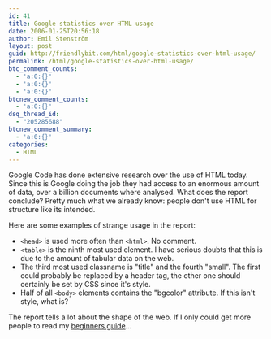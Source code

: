```yaml
---
id: 41
title: Google statistics over HTML usage
date: 2006-01-25T20:56:18
author: Emil Stenström
layout: post
guid: http://friendlybit.com/html/google-statistics-over-html-usage/
permalink: /html/google-statistics-over-html-usage/
btc_comment_counts:
  - 'a:0:{}'
  - 'a:0:{}'
  - 'a:0:{}'
btcnew_comment_counts:
  - 'a:0:{}'
dsq_thread_id:
  - "205285688"
btcnew_comment_summary:
  - 'a:0:{}'
categories:
  - HTML
---
```

Google Code has done extensive research over the use of HTML today. Since this is Google doing the job they had access to an enormous amount of data, over a billion documents where analysed. What does the report conclude? Pretty much what we already know: people don't use HTML for structure like its intended.

Here are some examples of strange usage in the report:

  * `<head>` is used more often than `<html>`. No comment.
  * `<table>` is the ninth most used element. I have serious doubts that this is due to the amount of tabular data on the web.
  * The third most used classname is "title" and the fourth "small". The first could probably be replaced by a header tag, the other one should certainly be set by CSS since it's style.
  * Half of all `<body>` elements contains the "bgcolor" attribute. If this isn't style, what is?

The report tells a lot about the shape of the web. If I only could get more people to read my [beginners guide](/css/beginners-guide-to-css-and-standards/)…
